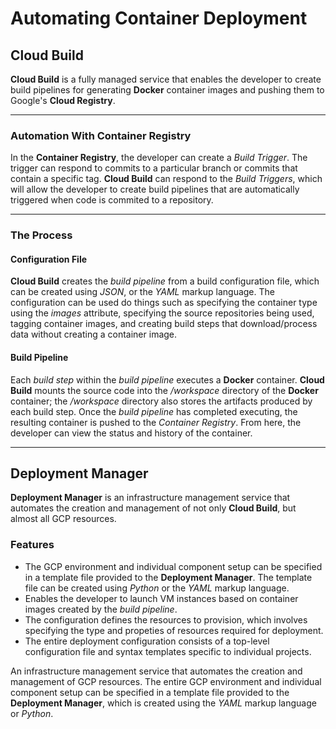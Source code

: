 # Automating Container Deployment

## Cloud Build

**Cloud Build** is a fully managed service that enables the developer to create build pipelines for generating **Docker** container images and pushing them to Google's **Cloud Registry**.

- - - -

### Automation With Container Registry

In the **Container Registry**, the developer can create a *Build Trigger*. The trigger can respond to commits to a particular branch or commits that contain a specific tag. **Cloud Build** can respond to the *Build Triggers*, which will allow the developer to create build pipelines that are automatically triggered when code is commited to a repository.

- - - -

### The Process

#### Configuration File

**Cloud Build** creates the *build pipeline* from a build configuration file, which can be created using *JSON*, or the *YAML* markup language. The configuration can be used do things such as specifying the container type using the *images* attribute, specifying the source repositories being used, tagging container images, and creating build steps that download/process data without creating a container image.

#### Build Pipeline

 Each *build step* within the *build pipeline* executes a **Docker** container. **Cloud Build** mounts the source code into the */workspace* directory of the **Docker** container; the */workspace* directory also stores the artifacts produced by each build step. Once the *build pipeline* has completed executing, the resulting container is pushed to the *Container Registry*. From here, the developer can view the status and history of the container. 

- - - -

## Deployment Manager

**Deployment Manager** is an infrastructure management service that automates the creation and management of not only **Cloud Build**, but almost all GCP resources. 

### Features

* The GCP environment and individual component setup can be specified in a template file provided to the **Deployment Manager**. The template file can be created using *Python* or the *YAML* markup language.
* Enables the developer to launch VM instances based on container images created by the *build pipeline*.
* The configuration defines the resources to provision, which involves specifying the type and propeties of resources required for deployment. 
* The entire deployment configuration consists of a top-level configuration file and syntax templates specific to individual projects.

An infrastructure management service that automates the creation and management of GCP resources. The entire GCP environment and individual component setup can be specified in a template file provided to the **Deployment Manager**, which is created using the *YAML* markup language or *Python*.